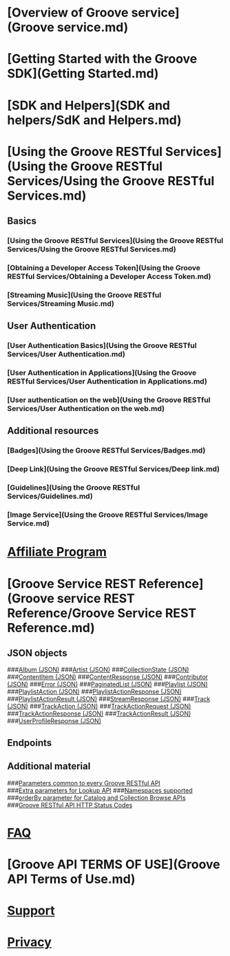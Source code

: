 # [Overview of Groove service](Groove service.md)
# [Getting Started with the Groove SDK](Getting Started.md)  
# [SDK and Helpers](SDK and helpers/SdK and Helpers.md)
# [Using the Groove RESTful Services](Using the Groove RESTful Services/Using the Groove RESTful Services.md)
## Basics
### [Using the Groove RESTful Services](Using the Groove RESTful Services/Using the Groove RESTful Services.md)
### [Obtaining a Developer Access Token](Using the Groove RESTful Services/Obtaining a Developer Access Token.md)
### [Streaming Music](Using the Groove RESTful Services/Streaming Music.md)

## User Authentication
### [User Authentication Basics](Using the Groove RESTful Services/User Authentication.md)
### [User Authentication in Applications](Using the Groove RESTful Services/User Authentication in Applications.md)
### [User authentication on the web](Using the Groove RESTful Services/User Authentication on the web.md)


## Additional resources
### [Badges](Using the Groove RESTful Services/Badges.md)
### [Deep Link](Using the Groove RESTful Services/Deep link.md)
### [Guidelines](Using the Groove RESTful Services/Guidelines.md)
### [Image Service](Using the Groove RESTful Services/Image Service.md)

# [Affiliate Program](http://aka.ms/MicrosoftAffiliates)
# [Groove Service REST Reference](Groove service REST Reference/Groove Service REST Reference.md)
## JSON objects
###[Album (JSON)](JSON_Album.md)
###[Artist (JSON)](JSON_Artist.md)
###[CollectionState (JSON)](JSON_CollectionState.md)
###[ContentItem (JSON)](JSON_ContentItem.md)
###[ContentResponse (JSON)](JSON_ContentResponse.md)
###[Contributor (JSON)](JSON_Contributor.md)
###[Error (JSON)](JSON_Error.md)
###[PaginatedList (JSON)](JSON_PaginatedList.md)
###[Playlist (JSON)](JSON_Playlist.md)
###[PlaylistAction (JSON)](JSON_PlaylistAction.md)
###[PlaylistActionResponse (JSON)](JSON_PlaylistActionResponse.md)
###[PlaylistActionResult (JSON)](JSON_PlaylistActionResult.md)
###[StreamResponse (JSON)](JSON_StreamResponse.md)
###[Track (JSON)](JSON_Track.md)
###[TrackAction (JSON)](JSON_TrackAction.md)
###[TrackActionRequest (JSON)](JSON_TrackActionRequest.md)
###[TrackActionResponse (JSON)](JSON_TrackActionResponse.md)
###[TrackActionResult (JSON)](JSON_TrackActionResult.md)
###[UserProfileResponse (JSON)](JSON_UserProfileResponse.md)

## Endpoints

## Additional material
###[Parameters common to every Groove RESTful API](CommonParameters.md)  
###[Extra parameters for Lookup API](Extras.md) 
###[Namespaces supported](Namespace.md)  
###[orderBy parameter for Catalog and Collection Browse APIs](OrderBy.md)  
###[Groove RESTful API HTTP Status Codes](HTTPStatusCodes.md)   

# [FAQ](FAQ.md)
# [Groove API TERMS OF USE](Groove API Terms of Use.md)
# [Support](Support.md)
# [Privacy](Privacy.md)

